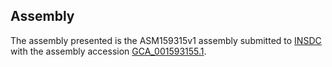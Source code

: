 

Assembly
--------

The assembly presented is the ASM159315v1 assembly submitted to
[INSDC](http://www.insdc.org) with the assembly accession
[GCA\_001593155.1](http://www.ebi.ac.uk/ena/data/view/GCA_001593155.1).
